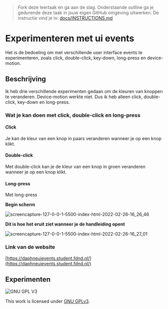 > _Fork_ deze leertaak en ga aan de slag. Onderstaande outline ga je gedurende deze taak in jouw eigen GitHub omgeving uitwerken. De instructie vind je in: [docs/INSTRUCTIONS.md](docs/INSTRUCTIONS.md)

# Experimenteren met ui events
Het is de bedoeling om met verschillende user interface events te experimenteren, zoals click, double-click, key-down, long-press en device-motion.

## Beschrijving
Ik heb drie verschillende experimenten gedaan om de kleuren van knoppen te veranderen. Device-motion werkte niet. Dus ik heb alleen click, double-click, key-down en long-press. 

### Wat je kan doen met click, double-click en long-press
#### Click
Je kan de kleur van een knop in paars veranderen wanneer je op een knop klikt. 

#### Double-click
Met double-click kan je de kleur van een knop in groen veranderen wanneer je op een knop klikt.

#### Long-press
Met long-press
<!-- In de Beschrijving staat hoe je project er uit ziet, hoe het werkt en wat je er mee kan. -->

**Begin scherm**

![screencapture-127-0-0-1-5500-index-html-2022-02-26-16_26_46](https://user-images.githubusercontent.com/69635977/155848771-99f0dd69-0ae3-4a95-b597-8a43d3a44dca.png)

**Dit is hoe het eruit ziet wanneer je de handleiding opent**

![screencapture-127-0-0-1-5500-index-html-2022-02-26-16_27_01](https://user-images.githubusercontent.com/69635977/155848776-06884a11-5916-46e5-869d-f336ea62cd4f.png)

### Link van de website
[https://daphneuievents.student.fdnd.nl/](https://daphneuievents.student.fdnd.nl/)

## Experimenten
<!-- In de Experimenten beschrijf je wat je per experimnet hebt gedaan en documenteer je de code aan de hand van voorbeelden -->
<!-- Voeg een mooie poster visual toe 📸 per experiment -->


![GNU GPL V3](https://www.gnu.org/graphics/gplv3-127x51.png)

This work is licensed under [GNU GPLv3](./LICENSE).
